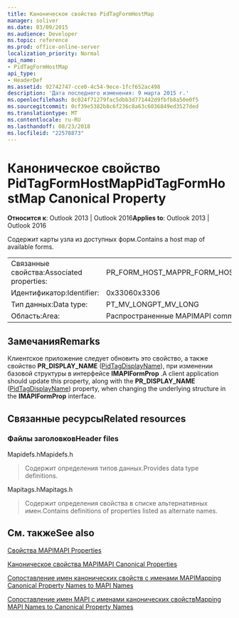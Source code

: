 ```yaml
---
title: Каноническое свойство PidTagFormHostMap
manager: soliver
ms.date: 03/09/2015
ms.audience: Developer
ms.topic: reference
ms.prod: office-online-server
localization_priority: Normal
api_name:
- PidTagFormHostMap
api_type:
- HeaderDef
ms.assetid: 92742747-cce0-4c54-9ece-1fcf652ac498
description: 'Дата последнего изменения: 9 марта 2015 г.'
ms.openlocfilehash: 8c024f71279fac5dbb3d771442d9fbfb8a50e0f5
ms.sourcegitcommit: 0cf39e5382b8c6f236c8a63c6036849ed3527ded
ms.translationtype: MT
ms.contentlocale: ru-RU
ms.lasthandoff: 08/23/2018
ms.locfileid: "22578873"
---
```

# <a name="pidtagformhostmap-canonical-property"></a><span data-ttu-id="5e81d-103">Каноническое свойство PidTagFormHostMap</span><span class="sxs-lookup"><span data-stu-id="5e81d-103">PidTagFormHostMap Canonical Property</span></span>

  
  
<span data-ttu-id="5e81d-104">**Относится к**: Outlook 2013 | Outlook 2016</span><span class="sxs-lookup"><span data-stu-id="5e81d-104">**Applies to**: Outlook 2013 | Outlook 2016</span></span> 
  
<span data-ttu-id="5e81d-105">Содержит карты узла из доступных форм.</span><span class="sxs-lookup"><span data-stu-id="5e81d-105">Contains a host map of available forms.</span></span> 
  
|||
|:-----|:-----|
|<span data-ttu-id="5e81d-106">Связанные свойства:</span><span class="sxs-lookup"><span data-stu-id="5e81d-106">Associated properties:</span></span>  <br/> |<span data-ttu-id="5e81d-107">PR_FORM_HOST_MAP</span><span class="sxs-lookup"><span data-stu-id="5e81d-107">PR_FORM_HOST_MAP</span></span>  <br/> |
|<span data-ttu-id="5e81d-108">Идентификатор:</span><span class="sxs-lookup"><span data-stu-id="5e81d-108">Identifier:</span></span>  <br/> |<span data-ttu-id="5e81d-109">0x3306</span><span class="sxs-lookup"><span data-stu-id="5e81d-109">0x3306</span></span>  <br/> |
|<span data-ttu-id="5e81d-110">Тип данных:</span><span class="sxs-lookup"><span data-stu-id="5e81d-110">Data type:</span></span>  <br/> |<span data-ttu-id="5e81d-111">PT_MV_LONG</span><span class="sxs-lookup"><span data-stu-id="5e81d-111">PT_MV_LONG</span></span>  <br/> |
|<span data-ttu-id="5e81d-112">Область:</span><span class="sxs-lookup"><span data-stu-id="5e81d-112">Area:</span></span>  <br/> |<span data-ttu-id="5e81d-113">Распространенные MAPI</span><span class="sxs-lookup"><span data-stu-id="5e81d-113">MAPI common</span></span>  <br/> |
   
## <a name="remarks"></a><span data-ttu-id="5e81d-114">Замечания</span><span class="sxs-lookup"><span data-stu-id="5e81d-114">Remarks</span></span>

<span data-ttu-id="5e81d-115">Клиентское приложение следует обновить это свойство, а также свойство **PR_DISPLAY_NAME** ([PidTagDisplayName](pidtagdisplayname-canonical-property.md)), при изменении базовой структуры в интерфейсе **IMAPIFormProp** .</span><span class="sxs-lookup"><span data-stu-id="5e81d-115">A client application should update this property, along with the **PR_DISPLAY_NAME** ([PidTagDisplayName](pidtagdisplayname-canonical-property.md)) property, when changing the underlying structure in the **IMAPIFormProp** interface.</span></span> 
  
## <a name="related-resources"></a><span data-ttu-id="5e81d-116">Связанные ресурсы</span><span class="sxs-lookup"><span data-stu-id="5e81d-116">Related resources</span></span>

### <a name="header-files"></a><span data-ttu-id="5e81d-117">Файлы заголовков</span><span class="sxs-lookup"><span data-stu-id="5e81d-117">Header files</span></span>

<span data-ttu-id="5e81d-118">Mapidefs.h</span><span class="sxs-lookup"><span data-stu-id="5e81d-118">Mapidefs.h</span></span>
  
> <span data-ttu-id="5e81d-119">Содержит определения типов данных.</span><span class="sxs-lookup"><span data-stu-id="5e81d-119">Provides data type definitions.</span></span>
    
<span data-ttu-id="5e81d-120">Mapitags.h</span><span class="sxs-lookup"><span data-stu-id="5e81d-120">Mapitags.h</span></span>
  
> <span data-ttu-id="5e81d-121">Содержит определения свойства в списке альтернативных имен.</span><span class="sxs-lookup"><span data-stu-id="5e81d-121">Contains definitions of properties listed as alternate names.</span></span>
    
## <a name="see-also"></a><span data-ttu-id="5e81d-122">См. также</span><span class="sxs-lookup"><span data-stu-id="5e81d-122">See also</span></span>



[<span data-ttu-id="5e81d-123">Свойства MAPI</span><span class="sxs-lookup"><span data-stu-id="5e81d-123">MAPI Properties</span></span>](mapi-properties.md)
  
[<span data-ttu-id="5e81d-124">Каноническое свойства MAPI</span><span class="sxs-lookup"><span data-stu-id="5e81d-124">MAPI Canonical Properties</span></span>](mapi-canonical-properties.md)
  
[<span data-ttu-id="5e81d-125">Сопоставление имен канонических свойств с именами MAPI</span><span class="sxs-lookup"><span data-stu-id="5e81d-125">Mapping Canonical Property Names to MAPI Names</span></span>](mapping-canonical-property-names-to-mapi-names.md)
  
[<span data-ttu-id="5e81d-126">Сопоставление имен MAPI с именами канонических свойств</span><span class="sxs-lookup"><span data-stu-id="5e81d-126">Mapping MAPI Names to Canonical Property Names</span></span>](mapping-mapi-names-to-canonical-property-names.md)

